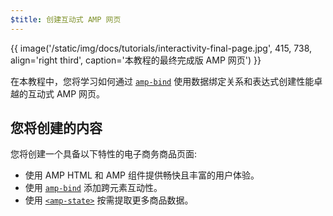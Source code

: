 ```yaml
---
$title: 创建互动式 AMP 网页
---
```


{{ image('/static/img/docs/tutorials/interactivity-final-page.jpg', 415, 738, align='right third', caption='本教程的最终完成版 AMP 网页') }}

在本教程中，您将学习如何通过 [`amp-bind`](../../../../documentation/components/reference/amp-bind.md) 使用数据绑定关系和表达式创建性能卓越的互动式 AMP 网页。

## 您将创建的内容

您将创建一个具备以下特性的电子商务商品页面:

- 使用 AMP HTML 和 AMP 组件提供畅快且丰富的用户体验。
- 使用 [`amp-bind`](../../../../documentation/components/reference/amp-bind.md) 添加跨元素互动性。
- 使用 [`<amp-state>`](../../../../documentation/components/reference/amp-bind.md#state) 按需提取更多商品数据。
